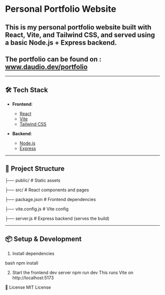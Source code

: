 #  Personal Portfolio Website

This is my personal portfolio website built with **React**, **Vite**, and **Tailwind CSS**, and served using a basic **Node.js + Express** backend.
-----
## The portfolio can be found on :  www.daudio.dev/portfolio
-----

## 🛠️ Tech Stack

- **Frontend**:  
  - [React](https://reactjs.org/)  
  - [Vite](https://vitejs.dev/)  
  - [Tailwind CSS](https://tailwindcss.com/)

- **Backend**:  
  - [Node.js](https://nodejs.org/)  
  - [Express](https://expressjs.com/)  

---

## 📁 Project Structure

├── public/ # Static assets

├── src/ # React components and pages

├── package.json # Frontend dependencies

├── vite.config.js # Vite config

├── server.js # Express backend (serves the build)


---

## 📦 Setup & Development

 1. Install dependencies

bash
npm install

2. Start the frontend dev server
npm run dev
This runs Vite on http://localhost:5173

📄 License
MIT License

